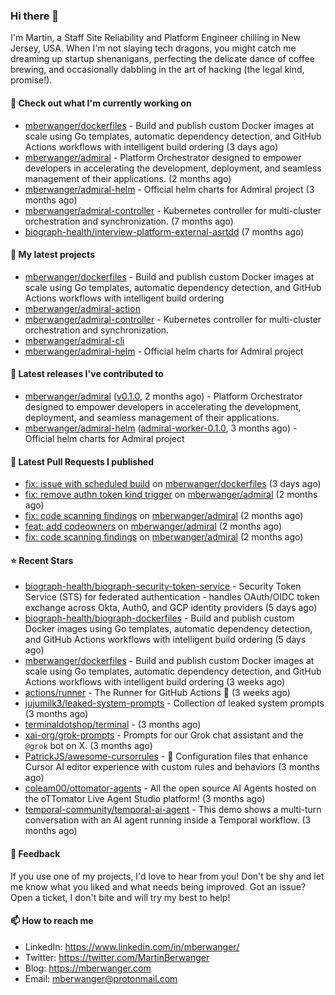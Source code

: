 ### Hi there 👋

I'm Martin, a Staff Site Reliability and Platform Engineer chilling in New Jersey, USA. When I'm not slaying tech dragons, you might catch me dreaming up startup shenanigans, perfecting the delicate dance of coffee brewing, and occasionally dabbling in the art of hacking (the legal kind, promise!). 

#### 👷 Check out what I'm currently working on

- [mberwanger/dockerfiles](https://github.com/mberwanger/dockerfiles) - Build and publish custom Docker images at scale using Go templates, automatic dependency detection, and GitHub Actions workflows with intelligent build ordering (3 days ago)
- [mberwanger/admiral](https://github.com/mberwanger/admiral) - Platform Orchestrator designed to empower developers in accelerating the development, deployment, and seamless management of their applications. (2 months ago)
- [mberwanger/admiral-helm](https://github.com/mberwanger/admiral-helm) - Official helm charts for Admiral project (3 months ago)
- [mberwanger/admiral-controller](https://github.com/mberwanger/admiral-controller) - Kubernetes controller for multi-cluster orchestration and synchronization. (7 months ago)
- [biograph-health/interview-platform-external-asrtdd](https://github.com/biograph-health/interview-platform-external-asrtdd) (7 months ago)

#### 🌱 My latest projects

- [mberwanger/dockerfiles](https://github.com/mberwanger/dockerfiles) - Build and publish custom Docker images at scale using Go templates, automatic dependency detection, and GitHub Actions workflows with intelligent build ordering
- [mberwanger/admiral-action](https://github.com/mberwanger/admiral-action)
- [mberwanger/admiral-controller](https://github.com/mberwanger/admiral-controller) - Kubernetes controller for multi-cluster orchestration and synchronization.
- [mberwanger/admiral-cli](https://github.com/mberwanger/admiral-cli)
- [mberwanger/admiral-helm](https://github.com/mberwanger/admiral-helm) - Official helm charts for Admiral project

#### 🔭 Latest releases I've contributed to

- [mberwanger/admiral](https://github.com/mberwanger/admiral) ([v0.1.0](https://github.com/mberwanger/admiral/releases/tag/v0.1.0), 2 months ago) - Platform Orchestrator designed to empower developers in accelerating the development, deployment, and seamless management of their applications.
- [mberwanger/admiral-helm](https://github.com/mberwanger/admiral-helm) ([admiral-worker-0.1.0](https://github.com/mberwanger/admiral-helm/releases/tag/admiral-worker-0.1.0), 3 months ago) - Official helm charts for Admiral project

#### 🔨 Latest Pull Requests I published

- [fix: issue with scheduled build](https://github.com/mberwanger/dockerfiles/pull/2) on [mberwanger/dockerfiles](https://github.com/mberwanger/dockerfiles) (3 days ago)
- [fix: remove authn token kind trigger](https://github.com/mberwanger/admiral/pull/178) on [mberwanger/admiral](https://github.com/mberwanger/admiral) (2 months ago)
- [fix: code scanning findings](https://github.com/mberwanger/admiral/pull/177) on [mberwanger/admiral](https://github.com/mberwanger/admiral) (2 months ago)
- [feat: add codeowners](https://github.com/mberwanger/admiral/pull/176) on [mberwanger/admiral](https://github.com/mberwanger/admiral) (2 months ago)
- [fix: code scanning findings](https://github.com/mberwanger/admiral/pull/175) on [mberwanger/admiral](https://github.com/mberwanger/admiral) (2 months ago)

#### ⭐ Recent Stars

- [biograph-health/biograph-security-token-service](https://github.com/biograph-health/biograph-security-token-service) - Security Token Service (STS) for federated authentication - handles OAuth/OIDC token exchange across Okta, Auth0, and GCP identity providers (5 days ago)
- [biograph-health/biograph-dockerfiles](https://github.com/biograph-health/biograph-dockerfiles) - Build and publish custom Docker images using Go templates, automatic dependency detection, and GitHub Actions workflows with intelligent build ordering (5 days ago)
- [mberwanger/dockerfiles](https://github.com/mberwanger/dockerfiles) - Build and publish custom Docker images at scale using Go templates, automatic dependency detection, and GitHub Actions workflows with intelligent build ordering (3 weeks ago)
- [actions/runner](https://github.com/actions/runner) - The Runner for GitHub Actions :rocket: (3 weeks ago)
- [jujumilk3/leaked-system-prompts](https://github.com/jujumilk3/leaked-system-prompts) - Collection of leaked system prompts (3 months ago)
- [terminaldotshop/terminal](https://github.com/terminaldotshop/terminal) -  (3 months ago)
- [xai-org/grok-prompts](https://github.com/xai-org/grok-prompts) - Prompts for our Grok chat assistant and the `@grok` bot on X. (3 months ago)
- [PatrickJS/awesome-cursorrules](https://github.com/PatrickJS/awesome-cursorrules) - 📄  Configuration files that enhance Cursor AI editor experience with custom rules and behaviors (3 months ago)
- [coleam00/ottomator-agents](https://github.com/coleam00/ottomator-agents) - All the open source AI Agents hosted on the oTTomator Live Agent Studio platform! (3 months ago)
- [temporal-community/temporal-ai-agent](https://github.com/temporal-community/temporal-ai-agent) - This demo shows a multi-turn conversation with an AI agent running inside a Temporal workflow. (3 months ago)

#### 💬 Feedback

If you use one of my projects, I'd love to hear from you! Don't be shy and let me know what you liked and what needs being improved. Got an issue? Open a ticket, I don't bite and will try my best to help!

#### 📫 How to reach me

- LinkedIn: https://www.linkedin.com/in/mberwanger/
- Twitter: https://twitter.com/MartinBerwanger
- Blog: https://mberwanger.com
- Email: mberwanger@protonmail.com
